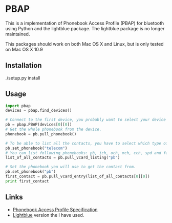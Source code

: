 PBAP
====

This is a implementation of Phonebook Access Profile (PBAP) for bluetooth using Python and the lightblue package. The lightblue package is no longer maintained.

This packages should work on both Mac OS X and Linux, but is only tested on Mac OS X 10.9

Installation
------------

./setup.py install


Usage
-----

``` python
import pbap
devices = pbap.find_devices()

# Connect to the first device, you probably want to select your device manually.
pb = pbap.PBAP(devices[0][0])
# Get the whole phonebook from the device.
phonebook = pb.pull_phonebook()

# To be able to list all the contacts, you have to select which type of phonebook to use. The phones or the sim cards.
pb.set_phonebook("telecom")
# You can list following phonebooks: pb, ich, och, mch, cch, spd and fav.
list_of_all_contacts = pb.pull_vcard_listing("pb")

# Set the phonebook you will use to get the contact from.
pb.set_phonebook("pb")
first_contact = pb.pull_vcard_entry(list_of_all_contacts[0][0])
print first_contact
```

Links
-----

* [Phonebook Access Profile Specification](https://www.bluetooth.org/DocMan/handlers/DownloadDoc.ashx?doc_id=281299)
* [Lightblue](https://github.com/pebble/lightblue-0.4) version the I have used.
